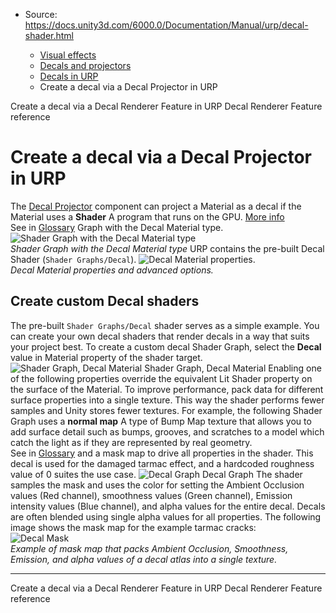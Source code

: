 * Source: https://docs.unity3d.com/6000.0/Documentation/Manual/urp/decal-shader.html

  * [Visual effects](https://docs.unity3d.com/6000.0/Documentation/Manual/visual-effects.html)
  * [Decals and projectors](https://docs.unity3d.com/6000.0/Documentation/Manual/visual-effects-decals.html)
  * [Decals in URP](https://docs.unity3d.com/6000.0/Documentation/Manual/urp/renderer-feature-decal-landing.html)
  * Create a decal via a Decal Projector in URP


[](https://docs.unity3d.com/6000.0/Documentation/Manual/urp/renderer-feature-decal-create.html)
Create a decal via a Decal Renderer Feature in URP
[](https://docs.unity3d.com/6000.0/Documentation/Manual/urp/renderer-feature-decal-reference.html)
Decal Renderer Feature reference
# Create a decal via a Decal Projector in URP
The [Decal Projector](https://docs.unity3d.com/6000.0/Documentation/Manual/urp/renderer-feature-decal-projector-reference.html) component can project a Material as a decal if the Material uses a **Shader** A program that runs on the GPU. [More info](https://docs.unity3d.com/6000.0/Documentation/Manual/Shaders.html)  
See in [Glossary](https://docs.unity3d.com/6000.0/Documentation/Manual/Glossary.html#Shader) Graph with the Decal Material type.
![Shader Graph with the Decal Material type](https://docs.unity3d.com/6000.0/Documentation/uploads/urp/decal/decal-shader-graph-material-type.png)  
_Shader Graph with the Decal Material type_
URP contains the pre-built Decal Shader (`Shader Graphs/Decal`).
![Decal Material properties.](https://docs.unity3d.com/6000.0/Documentation/uploads/urp/decal/decal-material-properties.png)  
_Decal Material properties and advanced options._
##  Create custom Decal shaders
The pre-built `Shader Graphs/Decal` shader serves as a simple example. You can create your own decal shaders that render decals in a way that suits your project best.
To create a custom decal Shader Graph, select the **Decal** value in Material property of the shader target.
![Shader Graph, Decal Material](https://docs.unity3d.com/6000.0/Documentation/uploads/urp/decal/decal-shader-graph-material-type.png) Shader Graph, Decal Material
Enabling one of the following properties override the equivalent Lit Shader property on the surface of the Material.
To improve performance, pack data for different surface properties into a single texture. This way the shader performs fewer samples and Unity stores fewer textures.
For example, the following Shader Graph uses a **normal map** A type of Bump Map texture that allows you to add surface detail such as bumps, grooves, and scratches to a model which catch the light as if they are represented by real geometry.  
See in [Glossary](https://docs.unity3d.com/6000.0/Documentation/Manual/Glossary.html#Normalmap) and a mask map to drive all properties in the shader. This decal is used for the damaged tarmac effect, and a hardcoded roughness value of 0 suites the use case.
![Decal Graph](https://docs.unity3d.com/6000.0/Documentation/uploads/urp/decal/decal-graph.png) Decal Graph
The shader samples the mask and uses the color for setting the Ambient Occlusion values (Red channel), smoothness values (Green channel), Emission intensity values (Blue channel), and alpha values for the entire decal. Decals are often blended using single alpha values for all properties. The following image shows the mask map for the example tarmac cracks:  
![Decal Mask](https://docs.unity3d.com/6000.0/Documentation/uploads/urp/decal/decal-mask.png)  
_Example of mask map that packs Ambient Occlusion, Smoothness, Emission, and alpha values of a decal atlas into a single texture._
* * *
[](https://docs.unity3d.com/6000.0/Documentation/Manual/urp/renderer-feature-decal-create.html)
Create a decal via a Decal Renderer Feature in URP
[](https://docs.unity3d.com/6000.0/Documentation/Manual/urp/renderer-feature-decal-reference.html)
Decal Renderer Feature reference
